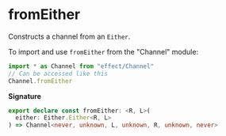 # fromEither

Constructs a channel from an `Either`.

To import and use `fromEither` from the "Channel" module:

```ts
import * as Channel from "effect/Channel"
// Can be accessed like this
Channel.fromEither
```

**Signature**

```ts
export declare const fromEither: <R, L>(
  either: Either.Either<R, L>
) => Channel<never, unknown, L, unknown, R, unknown, never>
```

